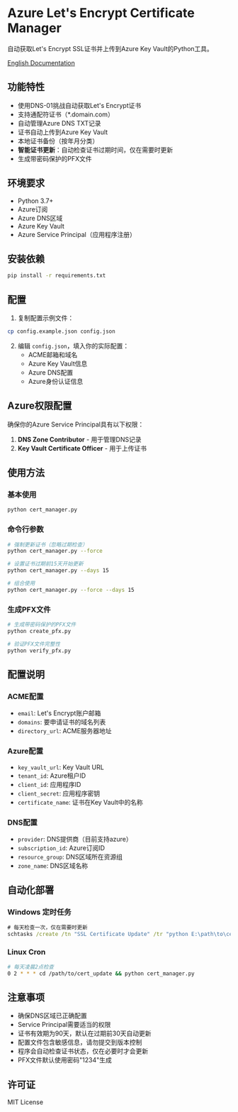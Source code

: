 # Azure Let's Encrypt Certificate Manager

自动获取Let's Encrypt SSL证书并上传到Azure Key Vault的Python工具。

[English Documentation](README.md)

## 功能特性

- 使用DNS-01挑战自动获取Let's Encrypt证书
- 支持通配符证书（*.domain.com）
- 自动管理Azure DNS TXT记录
- 证书自动上传到Azure Key Vault
- 本地证书备份（按年月分类）
- **智能证书更新**：自动检查证书过期时间，仅在需要时更新
- 生成带密码保护的PFX文件

## 环境要求

- Python 3.7+
- Azure订阅
- Azure DNS区域
- Azure Key Vault
- Azure Service Principal（应用程序注册）

## 安装依赖

```bash
pip install -r requirements.txt
```

## 配置

1. 复制配置示例文件：
```bash
cp config.example.json config.json
```

2. 编辑 `config.json`，填入你的实际配置：
   - ACME邮箱和域名
   - Azure Key Vault信息
   - Azure DNS配置
   - Azure身份认证信息

## Azure权限配置

确保你的Azure Service Principal具有以下权限：

1. **DNS Zone Contributor** - 用于管理DNS记录
2. **Key Vault Certificate Officer** - 用于上传证书

## 使用方法

### 基本使用
```bash
python cert_manager.py
```

### 命令行参数
```bash
# 强制更新证书（忽略过期检查）
python cert_manager.py --force

# 设置证书过期前15天开始更新
python cert_manager.py --days 15

# 组合使用
python cert_manager.py --force --days 15
```

### 生成PFX文件
```bash
# 生成带密码保护的PFX文件
python create_pfx.py

# 验证PFX文件完整性
python verify_pfx.py
```

## 配置说明

### ACME配置
- `email`: Let's Encrypt账户邮箱
- `domains`: 要申请证书的域名列表
- `directory_url`: ACME服务器地址

### Azure配置
- `key_vault_url`: Key Vault URL
- `tenant_id`: Azure租户ID
- `client_id`: 应用程序ID
- `client_secret`: 应用程序密钥
- `certificate_name`: 证书在Key Vault中的名称

### DNS配置
- `provider`: DNS提供商（目前支持azure）
- `subscription_id`: Azure订阅ID
- `resource_group`: DNS区域所在资源组
- `zone_name`: DNS区域名称

## 自动化部署

### Windows 定时任务
```cmd
# 每天检查一次，仅在需要时更新
schtasks /create /tn "SSL Certificate Update" /tr "python E:\path\to\cert_manager.py" /sc daily
```

### Linux Cron
```bash
# 每天凌晨2点检查
0 2 * * * cd /path/to/cert_update && python cert_manager.py
```

## 注意事项

- 确保DNS区域已正确配置
- Service Principal需要适当的权限
- 证书有效期为90天，默认在过期前30天自动更新
- 配置文件包含敏感信息，请勿提交到版本控制
- 程序会自动检查证书状态，仅在必要时才会更新
- PFX文件默认使用密码"1234"生成

## 许可证

MIT License